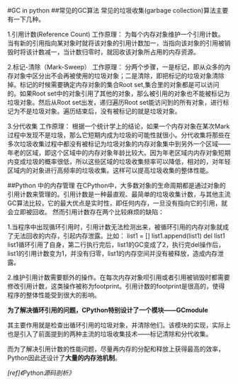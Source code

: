 #GC in python
##常见的GC算法
常见的垃圾收集(garbage collection)算法主要有一下几种。

1.引用计数(Reference Count)
工作原理：
为每个内存对象维护一个引用计数。
当有新的引用指向某对象时就将该对象的引用计数加一，当指向该对象的引用被销毁时将该计数减一，当计数归零时，就回收该对象所占用的内存资源。

2.标记-清除（Mark-Sweep）
工作原理：
分两个步骤，一是标记，即从众多的内存对象中区分出不会再被使用的垃圾对象；二是清除，即把标记的垃圾对象清除掉。标记的时候需要确定内存对象的集合Root set,集合里的对象都是可以访问的。如果Root set中的对象引用了其他的对象，那么被引用的对象也不能被标记为垃圾对象。然后从Root set出发，递归遍历Root set能访问到的所有对象，进行标记为不是垃圾对象。遍历结束后，没有被标记的就是垃圾对象。

3.分代收集
工作原理：
根据一个统计学上的结论，如果一个内存对象在某次Mark过程中发现不是垃圾，那么它短期内成为垃圾的可能性就很小。分代收集将那些在多次垃圾收集过程中都没有被标记为垃圾对象的内存对象集中到另外一个区域——年老的区域，即这个区域中的内存对象年龄比较大。因为年老区域内内存对象短期内变成垃圾的概率很低，所以这些区域的垃圾收集频率可以降低，相对的，对年轻区域内的对象进行高频率的垃圾收集。这样可以提高垃圾收集的整体性能。

##Python 中的内存管理
在CPython中，大多数对象的生命周期都是通过对象的引用计数来管理的。引用计数是一种最直观、最简单的垃圾收集计数，与其他主流GC算法比较，它的最大优点是实时性，即任何内存，一旦没有指向它的引用，就会立即被回收。
然而引用计数存在两个比较麻烦的缺陷：

1.当程序中出现循环引用时，引用计数无法检测出来，被循环引用的内存对象就成了无法回收的内存，引起内存泄露。比如：
list1 = []
list1.append(list1)
del list1
list1循环引用了自身，第二行执行完后，list1的GC变成了2，执行完del操作后，list1的引用计数变为1，并没有归零，list1的内存空间并没有被释放，造成内存泄露。

2.维护引用计数需要额外的操作。在每次内存对象呗引用或者引用被销毁时都需要修改引用计数，这类操作被称为footprint。引用计数的footprint是很高的，使得程序的整体性能受到很大的影响。


**为了解决循环引用的问题，CPython特别设计了一个模块——GCmodule**

其主要作用就是检查出循环引用的垃圾对象，并清除他们。该模块的实现，实际上也是引入了前面提到的两种主流的垃圾收集技术——标记清除和分代收集。

而为了解决引用计数的性能问题，尽量再内存的分配和释放上获得最高的效率，Python因此还设计了**大量的内存池机制**。

*[ref]《Python源码剖析》*
